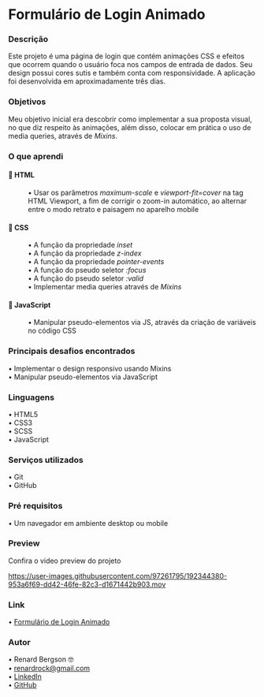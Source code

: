 # Formulário de Login Animado

### Descrição
Este projeto é uma página de login que contém animações CSS e efeitos que ocorrem quando o usuário foca nos campos de entrada de dados. Seu design possui cores sutis e também conta com responsividade. A aplicação foi desenvolvida em aproximadamente três dias.

### Objetivos
Meu objetivo inicial era descobrir como implementar a sua proposta visual, no que diz respeito às animações, além disso, colocar em prática o uso de media queries, através de <i>Mixins</i>.

### O que aprendi
<dl>

#### 📌 HTML
<dd>
  •	Usar os parâmetros <i>maximum-scale</i> e <i>viewport-fit=cover</i> na tag HTML Viewport, a fim de corrigir o zoom-in automático, ao alternar entre o modo retrato e paisagem no aparelho mobile <br>
</dd>

#### 📌 CSS
<dd>
  •	A função da propriedade <i>inset</i> <br>
  •	A função da propriedade <i>z-index</i> <br>
  •	A função da propriedade <i>pointer-events</i> <br>
  •	A função do pseudo seletor <i>:focus</i> <br>
  •	A função do pseudo seletor <i>:valid</i> <br>
  •	Implementar media queries através de <i>Mixins</i> <br>
</dd>

#### 📌 JavaScript
<dd>
  •	Manipular pseudo-elementos via JS, através da criação de variáveis no código CSS<br>
</dd>

</dl>
  
### Principais desafios encontrados
  •	Implementar o design responsivo usando Mixins <br>
  •	Manipular pseudo-elementos via JavaScript <br>

### Linguagens
  •	HTML5 <br>
  •	CSS3  <br>
  •	SCSS  <br>
  •	JavaScript

### Serviços utilizados
  •	Git <br>
  •	GitHub

### Pré requisitos
  •	Um navegador em ambiente desktop ou mobile
  
### Preview
Confira o video preview do projeto <br>

https://user-images.githubusercontent.com/97261795/192344380-953a6f69-dd42-46fe-82c3-d1671442b903.mov

### Link
  •	[Formulário de Login Animado](https://renardbergson.github.io/formulario-de-login-animado) 

### Autor
  •	Renard Bergson 🤓 <br>
	•	renardrock@gmail.com <br>
	•	[LinkedIn](https://www.linkedin.com/in/renardbergson) <br>
	•	[GitHub](https://www.github.com/renardbergson)
